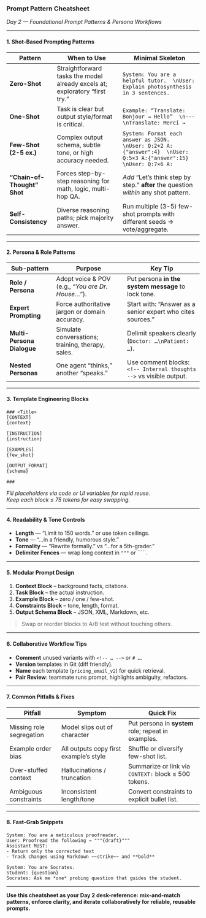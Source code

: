 ### Prompt Pattern Cheatsheet  
*Day 2 — Foundational Prompt Patterns & Persona Workflows*

---

#### 1. Shot-Based Prompting Patterns
| Pattern | When to Use | Minimal Skeleton |
|---------|-------------|------------------|
| **Zero-Shot** | Straightforward tasks the model already excels at; exploratory “first try.” | `System: You are a helpful tutor.  \nUser: Explain photosynthesis in 3 sentences.` |
| **One-Shot** | Task is clear but output style/format is critical. | `Example: “Translate: Bonjour → Hello”  \n---  \nTranslate: Merci →` |
| **Few-Shot (2-5 ex.)** | Complex output schema, subtle tone, or high accuracy needed. | `System: Format each answer as JSON.  \nUser: Q:2+2 A:{"answer":4}  \nUser: Q:5×3 A:{"answer":15}  \nUser: Q:7×6 A:` |
| **“Chain-of-Thought” Shot** | Forces step-by-step reasoning for math, logic, multi-hop QA. | *Add* “Let’s think step by step.” **after** the question _within_ any shot pattern. |
| **Self-Consistency** | Diverse reasoning paths; pick majority answer. | Run multiple (3-5) few-shot prompts with different seeds → vote/aggregate. |

---

#### 2. Persona & Role Patterns
| Sub-pattern | Purpose | Key Tip |
|-------------|---------|---------|
| **Role / Persona** | Adopt voice & POV (e.g., _“You are Dr. House…”_). | Put persona **in the system message** to lock tone. |
| **Expert Prompting** | Force authoritative jargon or domain accuracy. | Start with: “Answer as a senior <domain> expert who cites sources.” |
| **Multi-Persona Dialogue** | Simulate conversations; training, therapy, sales. | Delimit speakers clearly (`Doctor: …\nPatient: …`). |
| **Nested Personas** | One agent “thinks,” another “speaks.” | Use comment blocks: `<!-- Internal thoughts -->` vs visible output. |

---

#### 3. Template Engineering Blocks
```
### <Title>
[CONTEXT]
{context}

[INSTRUCTION]
{instruction}

[EXAMPLES]
{few_shot}

[OUTPUT_FORMAT]
{schema}

###
```
*Fill placeholders via code or UI variables for rapid reuse.*  
*Keep each block ≤ 75 tokens for easy swapping.*

---

#### 4. Readability & Tone Controls
* **Length** — “Limit to 150 words.” or use token ceilings.  
* **Tone** — “…in a friendly, humorous style.”  
* **Formality** — “Rewrite formally.” vs “…for a 5th-grader.”  
* **Delimiter Fences** — wrap long context in `"""` or `````.

---

#### 5. Modular Prompt Design
1. **Context Block** – background facts, citations.  
2. **Task Block** – the actual instruction.  
3. **Example Block** – zero / one / few-shot.  
4. **Constraints Block** – tone, length, format.  
5. **Output Schema Block** – JSON, XML, Markdown, etc.

> Swap or reorder blocks to A/B test without touching others.

---

#### 6. Collaborative Workflow Tips
* **Comment** unused variants with `<!-- … -->` or `# …`.  
* **Version** templates in Git (diff friendly).  
* **Name** each template (`pricing_email_v2`) for quick retrieval.  
* **Pair Review**: teammate runs prompt, highlights ambiguity, refactors.

---

#### 7. Common Pitfalls & Fixes
| Pitfall | Symptom | Quick Fix |
|---------|---------|-----------|
| Missing role segregation | Model slips out of character | Put persona in **system** role; repeat in examples. |
| Example order bias | All outputs copy first example’s style | Shuffle or diversify few-shot list. |
| Over-stuffed context | Hallucinations / truncation | Summarize or link via `CONTEXT:` block ≤ 500 tokens. |
| Ambiguous constraints | Inconsistent length/tone | Convert constraints to explicit bullet list. |

---

#### 8. Fast-Grab Snippets
```text
System: You are a meticulous proofreader.
User: Proofread the following → """{draft}"""
Assistant MUST: 
- Return only the corrected text
- Track changes using Markdown ~~strike~~ and **bold**
```
```text
System: You are Socrates.  
Student: {question}  
Socrates: Ask me *one* probing question that guides the student.
```

---

**Use this cheatsheet as your Day 2 desk-reference: mix-and-match patterns, enforce clarity, and iterate collaboratively for reliable, reusable prompts.**
